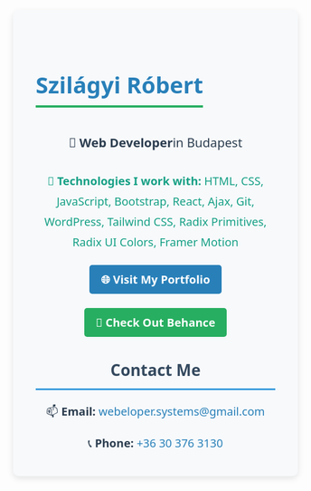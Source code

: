 <div style="font-family: 'Segoe UI', Tahoma, Geneva, Verdana, sans-serif; background-color: #f7f9fb; padding: 40px; max-width: 800px; margin: 0 auto; border-radius: 10px; box-shadow: 0 4px 12px rgba(0,0,0,0.1); line-height: 1.8; color: #2d3e50;"> <h1 style="font-size: 40px; color: #2980b9; text-align: center; font-weight: bold; margin-bottom: 20px; border-bottom: 4px solid #27ae60; display: inline-block;">Szilágyi Róbert</h1> <p style="font-size: 22px; text-align: center; margin-bottom: 30px;">🏢 <strong>Web Developer</strong>in 
 Budapest</p> <p style="font-size: 20px; color: #16a085; text-align: center; margin-bottom: 30px;">🧰 <strong>Technologies I work with:</strong> HTML, CSS, JavaScript, Bootstrap, React, Ajax, Git, WordPress, Tailwind CSS, Radix Primitives, Radix UI Colors, Framer Motion</p> <div style="text-align: center; margin-bottom: 40px;"> <a href="https://webelopersystems.hu/" target="_blank" style="color: white; background-color: #2980b9; text-decoration: none; padding: 12px 20px; border-radius: 5px; font-size: 20px; font-weight: bold; transition: background-color 0.3s ease;">🌐 Visit My Portfolio</a> </div> <div style="text-align: center; margin-bottom: 40px;"> <a href="https://www.behance.net/" target="_blank" style="color: white; background-color: #27ae60; text-decoration: none; padding: 12px 20px; border-radius: 5px; font-size: 20px; font-weight: bold; transition: background-color 0.3s ease;">🎨 Check Out Behance</a> </div> <h2 style="font-size: 28px; color: #34495e; border-bottom: 3px solid #3498db; padding-bottom: 8px; margin-bottom: 20px; text-align: center;">Contact Me</h2> <div style="font-size: 20px; text-align: center; margin-bottom: 20px;"> 📫 <strong>Email:</strong> <a href="mailto:webeloper.systems@gmail.com" style="color: #2980b9; text-decoration: none;">webeloper.systems@gmail.com</a> </div> <div style="font-size: 20px; text-align: center;"> 📞 <strong>Phone:</strong> <a href="tel:+36303763130" style="color: #2980b9; text-decoration: none;">+36 30 376 3130</a> </div> </div>
